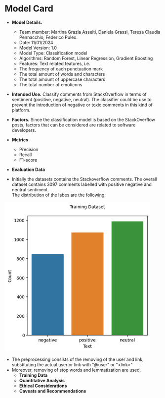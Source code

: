 # Model Card 

- **Model Details.**
  - Team member: Martina Grazia Asselti, Daniela Grassi, Teresa Claudia Pennacchio, Federico Puleo. 
  - Date: 11/01/2024
  - Model Version: 1.0
  - Model Type: Classification model 
  - Algorithms: Random Forest, Linear Regression, Gradient Boosting
  - Features: Text related features,  i.e. 
  - The frequency of each punctuation mark
  - The total amount of words and characters 
  - The total amount of uppercase characters 
  - The total number of emoticons
  


- **Intended Use.**
Classify comments from StackOverflow in terms of sentiment (positive, negative, neutral). 
The classifier could be use to prevent the introduction of negative or toxic comments in this kind of platform. 

- **Factors.**
  Since the classification model is based on the StackOverflow posts, factors that can be considered are related to software developers.
-  **Metrics**
   -  Precision    
   -  Recall  
   -  F1-score
  
  -  **Evaluation Data**
  -  Initially the datasets contains the Stackoverflow comments. The overall dataset contains 3097 comments labelled with positive negative and neutral sentiment.  
The distribution of the labes are the following:


 ![Alt text](image.png)
- The preprocessing consists of the removing of the user and link, substituting the actual user or link with "@user" or "\<link>"
- Moreover, removing of stop words and lemmatization are used. 
  -  **Training Data**
  -  **Quantitative Analysis**
  -  **Ethical Considerations**
  - **Caveats and Recommendations**

